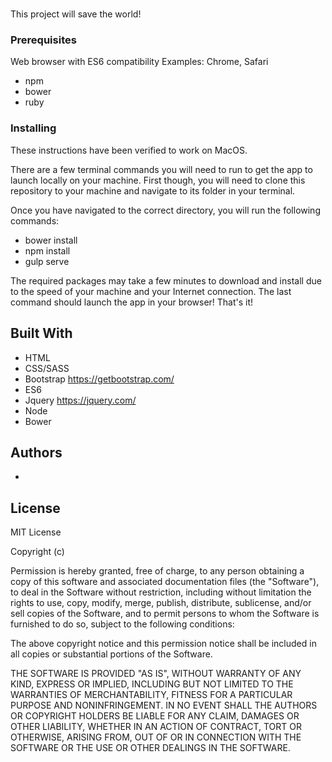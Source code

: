 # <!--PROJECT NAME HERE-->

This project will save the world!

### Prerequisites

Web browser with ES6 compatibility
Examples: Chrome, Safari

* npm
* bower
* ruby

### Installing

These instructions have been verified to work on MacOS.

There are a few terminal commands you will need to run to get the app to launch locally on your machine. First though, you will need to clone this repository to your machine and navigate to its folder in your terminal.

Once you have navigated to the correct directory, you will run the following commands:

* bower install
* npm install
* gulp serve

The required packages may take a few minutes to download and install due to the speed of your machine and your Internet connection. The last command should launch the app in your browser! That's it!

## Built With

* HTML
* CSS/SASS
* Bootstrap https://getbootstrap.com/
* ES6
* Jquery https://jquery.com/
* Node
* Bower

## Authors

* <!--YOUR NAME HERE-->

## License

MIT License

Copyright (c) <!--YOUR NAME & YEAR HERE-->

Permission is hereby granted, free of charge, to any person obtaining a copy
of this software and associated documentation files (the "Software"), to deal
in the Software without restriction, including without limitation the rights
to use, copy, modify, merge, publish, distribute, sublicense, and/or sell
copies of the Software, and to permit persons to whom the Software is
furnished to do so, subject to the following conditions:

The above copyright notice and this permission notice shall be included in all
copies or substantial portions of the Software.

THE SOFTWARE IS PROVIDED "AS IS", WITHOUT WARRANTY OF ANY KIND, EXPRESS OR
IMPLIED, INCLUDING BUT NOT LIMITED TO THE WARRANTIES OF MERCHANTABILITY,
FITNESS FOR A PARTICULAR PURPOSE AND NONINFRINGEMENT. IN NO EVENT SHALL THE
AUTHORS OR COPYRIGHT HOLDERS BE LIABLE FOR ANY CLAIM, DAMAGES OR OTHER
LIABILITY, WHETHER IN AN ACTION OF CONTRACT, TORT OR OTHERWISE, ARISING FROM,
OUT OF OR IN CONNECTION WITH THE SOFTWARE OR THE USE OR OTHER DEALINGS IN THE
SOFTWARE.
